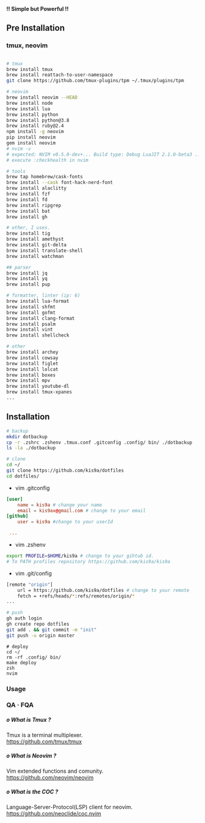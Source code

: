 **!! Simple but Powerful !!**

## Pre Installation

### tmux, neovim

```sh

# tmux
brew install tmux
brew install reattach-to-user-namespace
git clone https://github.com/tmux-plugins/tpm ~/.tmux/plugins/tpm

# neovim
brew install neovim --HEAD
brew install node
brew install lua
brew install python
brew install python@3.8
brew install ruby@2.4
npm install -g neovim
pip install neovim
gem install neovim
# nvim -v
# expected: NVIM v0.5.0-dev+... Build type: Debug LuaJIT 2.1.0-beta3 ...
# execute :checkhealth in nvim

# tools
brew tap homebrew/cask-fonts
brew install --cask font-hack-nerd-font
brew install alaclitty
brew install fzf
brew install fd
brew install ripgrep
brew install bat
brew install gh

# other, I uses.
brew install tig
brew install amethyst
brew install git-delta
brew install translate-shell
brew install watchman

## parser
brew install jq
brew install yq
brew install pup

# formatter, linter (ip: 6)
brew install lua-format
brew install shfmt
brew install gofmt
brew install clang-format
brew install psalm
brew install vint
brew install shellcheck

# other
brew install archey
brew install cowsay
brew install figlet
brew install lolcat
brew install boxes
brew install mpv
brew install youtube-dl
brew install tmux-xpanes
...
```

## Installation

```sh
# backup
mkdir dotbackup
cp -r .zshrc .zshenv .tmux.conf .gitconfig .config/ bin/ ./dotbackup
ls -la ./dotbackup

# clone
cd ~/
git clone https://github.com/kis9a/dotfiles
cd dotfiles/

```

- vim .gitconfig

```toml
[user]
	name = kis9a # change your name
	email = kis9ax@gmail.com # change to your email
[github]
	user = kis9a #change to your userId

 ...
```

- vim .zshenv

```sh
export PROFILE=$HOME/kis9a # change to your gihtub id.
# To PATH profiles repository https://github.com/kis9a/kis9a

```

- vim .git/config

```sh
[remote "origin"]
	url = https://github.com/kis9a/dotfiles # change to your remote
	fetch = +refs/heads/*:refs/remotes/origin/*
...

```

```sh
# push
gh auth login
gh create repo dotfiles
git add . && git commit -m "init"
git push -u origin master

```

```
# deploy
cd ~/
rm -rf .config/ bin/
make deploy
zsh
nvim
```

### Usage

### QA · FQA

##### o What is Tmux ?

Tmux is a terminal multiplexer.  
<https://github.com/tmux/tmux>

##### o What is Neovim ?

Vim extended functions and comunity.  
<https://github.com/neovim/neovim>

##### o What is the COC ?

Language-Server-Protocol(LSP) client for neovim.  
<https://github.com/neoclide/coc.nvim>
